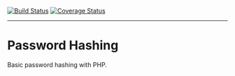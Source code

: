 [![Build Status](https://travis-ci.org/iszorpal/password-hashing.svg?branch=master)](https://travis-ci.org/iszorpal/password-hashing)
[![Coverage Status](https://coveralls.io/repos/github/iszorpal/password-hashing/badge.svg?branch=master)](https://coveralls.io/github/iszorpal/password-hashing?branch=master)

-------
# Password Hashing
Basic password hashing with PHP.
